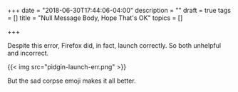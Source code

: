 +++
date = "2018-06-30T17:44:06-04:00"
description = ""
draft = true
tags = []
title = "Null Message Body, Hope That's OK"
topics = []

+++

Despite this error, Firefox did, in fact, launch correctly.  So both unhelpful and incorrect.

{{< img src="pidgin-launch-err.png" >}}

But the sad corpse emoji makes it all better.
